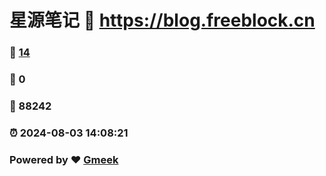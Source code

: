# 星源笔记 :link: https://blog.freeblock.cn 
### :page_facing_up: [14](https://blog.freeblock.cn/tag.html) 
### :speech_balloon: 0 
### :hibiscus: 88242 
### :alarm_clock: 2024-08-03 14:08:21 
### Powered by :heart: [Gmeek](https://github.com/Meekdai/Gmeek)
